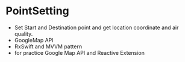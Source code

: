 # PointSetting

- Set Start and Destination point and get location coordinate and air quality.
- GoogleMap API
- RxSwift and MVVM pattern
- for practice Google Map API and Reactive Extension
